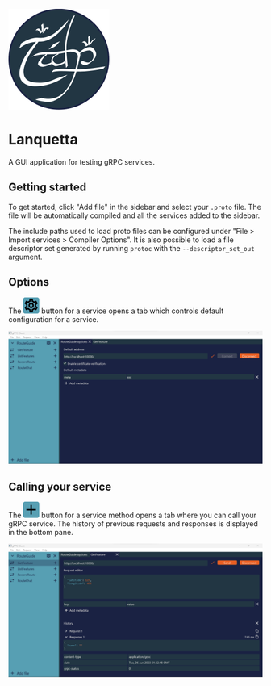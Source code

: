 ![logo](img/logo.svg)

# Lanquetta

A GUI application for testing gRPC services.

## Getting started

To get started, click "Add file" in the sidebar and select your `.proto` file. The file will be automatically compiled and all the services added to the sidebar.

The include paths used to load proto files can be configured under "File > Import services > Compiler Options". It is also possible to load a file descriptor set generated by running `protoc` with the `--descriptor_set_out` argument.

## Options

The ![options](img/options_icon.svg) button for a service opens a tab which controls default configuration for a service.

![Sample](img/options.png)

## Calling your service

The ![add](img/add_icon.svg) button for a service method opens a tab where you can call your gRPC service. The history of previous requests and responses is displayed in the bottom pane.

![Sample](img/method.png)
